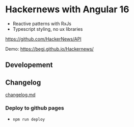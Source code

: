 # Hackernews with Angular 16

- Reactive patterns with RxJs
- Typescript styling, no ux libraries

<https://github.com/HackerNews/API>

Demo: <https://begj.github.io/Hackernews/>

## Developement

## Changelog

[changelog.md](./changelog.md)

### Deploy to github pages

- `npm run deploy`
